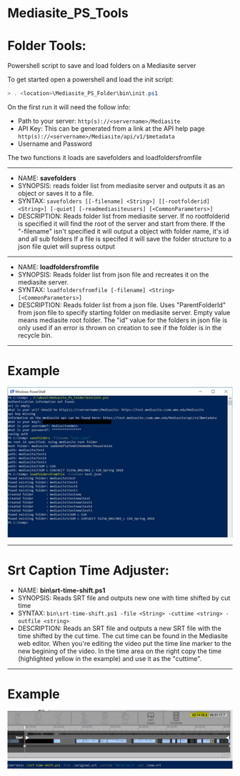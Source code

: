 # Mediasite_PS_Tools

# Folder Tools:
Powershell script to save and load folders on a Mediasite server

To get started open a powershell and load the init script:
```powershell
> . <location>\Mediasite_PS_Folder\bin\init.ps1 
```

On the first run it will need the follow info:
+ Path to your server: ```http(s)://<servername>/Mediasite```
+ API Key:  This can be generated from a link at the API help page ```http(s)://<servername>/Mediasite/api/v1/$metadata```
+ Username and Password  

The two functions it loads are savefolders and loadfoldersfromfile

---

- NAME: **savefolders**
- SYNOPSIS: reads folder list from mediasite server and outputs it as an object or saves it to a file.
- SYNTAX: ```savefolders [[-filename] <String>] [[-rootfolderid] <String>] [-quiet] [-readmediasiteusers] [<CommonParameters>]```
- DESCRIPTION: 
    Reads folder list from mediasite server.
    If no rootfolderid is specified it will find the root of the server and start from there.
    If the "-filename" isn't specified it will output a object with folder name, it's id and all sub folders
    If a file is specifed it will save the folder structure to a json file
    quiet will supress output

---

- NAME: **loadfoldersfromfile**
- SYNOPSIS: Reads folder list from json file and recreates it on the mediasite server.
- SYNTAX: ```loadfoldersfromfile [-filename] <String> [<CommonParameters>]```
- DESCRIPTION:
    Reads folder list from a json file.
    Uses "ParentFolderId" from json file to specify starting folder on mediasite server.  Empty value means mediasite
    root folder.
    The "id" value for the folders in json file is only used if an error is thrown on creation to see if the folder is
    in the recycle bin.

---
# Example
![Example](/docs/images/folder_dump_example.JPG)



---
# Srt Caption Time Adjuster:

- NAME: **bin\srt-time-shift.ps1**
- SYNOPSIS: Reads SRT file and outputs new one with time shifted by cut time
- SYNTAX: ```bin\srt-time-shift.ps1 -file <String> -cuttime <string> -outfile <string> ```
- DESCRIPTION:
    Reads an SRT file and outputs a new SRT file with the time shifted by the cut time.
    The cut time can be found in the Mediasite web editor.  When you're editing the video put the time line marker to the new begining of the video.  In the time area on the right copy the time (highlighted yellow in the example) and use it as the "cuttime". 
    
---
# Example
![Example](/docs/images/srt_time_example.jpg)
